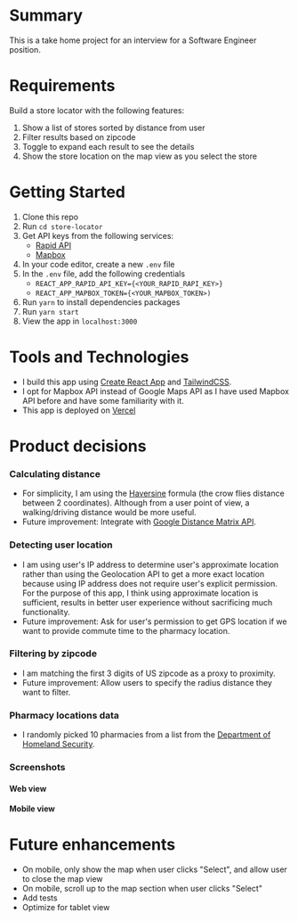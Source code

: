 # Summary

This is a take home project for an interview for a Software Engineer position.

# Requirements

Build a store locator with the following features:

1. Show a list of stores sorted by distance from user
2. Filter results based on zipcode
3. Toggle to expand each result to see the details
4. Show the store location on the map view as you select the store

# Getting Started

1. Clone this repo
2. Run `cd store-locator`
3. Get API keys from the following services:
   - [Rapid API](https://rapidapi.com/marketplace)
   - [Mapbox](https://www.mapbox.com)
4. In your code editor, create a new `.env` file
5. In the `.env` file, add the following credentials
   - `REACT_APP_RAPID_API_KEY={<YOUR_RAPID_RAPI_KEY>}`
   - `REACT_APP_MAPBOX_TOKEN={<YOUR_MAPBOX_TOKEN>)`
6. Run `yarn` to install dependencies packages
7. Run `yarn start`
8. View the app in `localhost:3000`

# Tools and Technologies

- I build this app using [Create React App](https://github.com/facebook/create-react-app) and [TailwindCSS](https://tailwindcss.com).
- I opt for Mapbox API instead of Google Maps API as I have used Mapbox API before and have some familiarity with it.
- This app is deployed on [Vercel](https://vercel.com/)

# Product decisions

### Calculating distance

- For simplicity, I am using the [Haversine](https://en.wikipedia.org/wiki/Haversine_formula) formula (the crow flies distance between 2 coordinates). Although from a user point of view, a walking/driving distance would be more useful.
- Future improvement: Integrate with [Google Distance Matrix API](https://developers.google.com/maps/documentation/javascript/distancematrix).

### Detecting user location

- I am using user's IP address to determine user's approximate location rather than using the Geolocation API to get a more exact location because using IP address does not require user's explicit permission. For the purpose of this app, I think using approximate location is sufficient, results in better user experience without sacrificing much functionality.
- Future improvement: Ask for user's permission to get GPS location if we want to provide commute time to the pharmacy location.

### Filtering by zipcode

- I am matching the first 3 digits of US zipcode as a proxy to proximity.
- Future improvement: Allow users to specify the radius distance they want to filter.

### Pharmacy locations data

- I randomly picked 10 pharmacies from a list from the [Department of Homeland Security](https://catalog.data.gov/dataset/pharmacies).

### Screenshots

#### Web view

#### Mobile view

# Future enhancements

- On mobile, only show the map when user clicks "Select", and allow user to close the map view
- On mobile, scroll up to the map section when user clicks "Select"
- Add tests
- Optimize for tablet view
